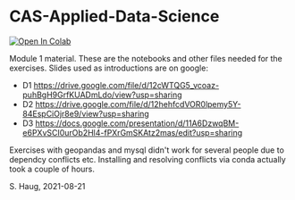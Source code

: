 # CAS-Applied-Data-Science

[![Open In Colab](https://colab.research.google.com/assets/colab-badge.svg)](https://colab.research.google.com/github/sigvehaug/CAS-Applied-Data-Science)

Module 1 material. These are the notebooks and other files needed for the exercises. Slides used as introductions are on google:

- D1 https://drive.google.com/file/d/12cWTQG5_vcoaz-puhBgH9GrfKUADmLdo/view?usp=sharing
- D2 https://drive.google.com/file/d/12hehfcdVOR0lpemy5Y-84EspCiOjr8e9/view?usp=sharing
- D3 https://docs.google.com/presentation/d/11A6DzwqBM-e6PXvSCI0urOb2Hl4-fPXrGmSKAtz2mas/edit?usp=sharing

Exercises with geopandas and mysql didn't work for several people due to dependcy conflicts etc. Installing and resolving conflicts via conda actually took a couple of hours. 

S. Haug, 2021-08-21
